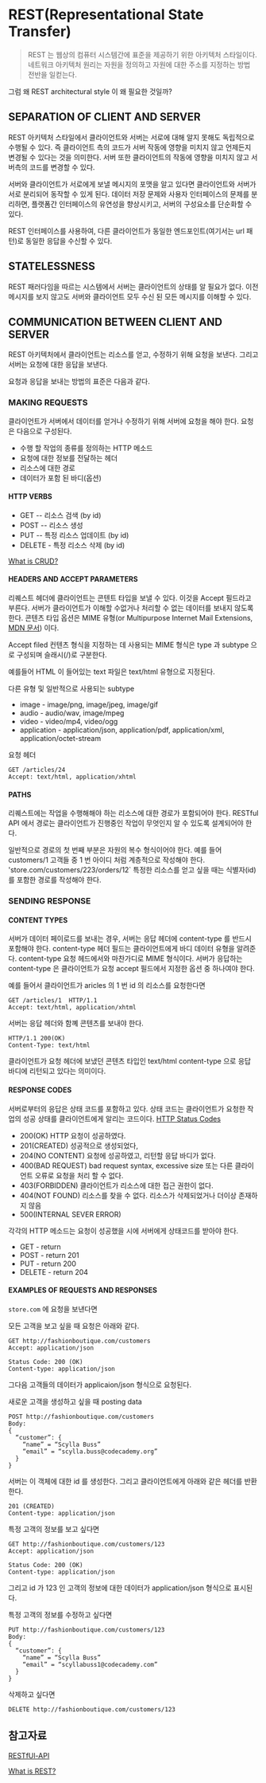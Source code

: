 # REST(Representational State Transfer)

> REST 는 웹상의 컴퓨터 시스템간에 표준을 제공하기 위한 아키텍처 스타일이다. 네트워크 아키텍처 원리는 자원을 정의하고 자원에 대한 주소를 지정하는 방법 전반을 일컫는다.

그럼 왜 REST architectural style 이 왜 필요한 것일까?

## SEPARATION OF CLIENT AND SERVER

REST 아키텍처 스타일에서 클라이언트와 서버는 서로에 대해 알지 못해도 독립적으로 수행될 수 있다. 즉 클라이언트 측의 코드가 서버 작동에 영향을 미치지 않고 언제든지 변경될 수 있다는 것을 의미한다. 서버 또한 클라이언트의 작동에 영향을 미치지 않고 서버측의 코드를 변경할 수 있다.

서버와 클라이언트가 서로에게 보낼 메시지의 포맷을 알고 있다면 클라이언트와 서버가 서로 분리되어 동작할 수 있게 된다. 데이터 저장 문제와 사용자 인터페이스의 문제를 분리하면, 플랫폼간 인터페이스의 유연성을 향상시키고, 서버의 구성요소를 단순화할 수 있다.

REST 인터페이스를 사용하여, 다른 클라이언트가 동일한 엔드포인트(여기서는 url 패턴)로 동일한 응답을 수신할 수 있다.

## STATELESSNESS

REST 패러다임을 따르는 시스템에서 서버는 클라이언트의 상태를 알 필요가 없다. 이전 메시지를 보지 않고도 서버와 클라이언트 모두 수신 된 모든 메시지를 이해할 수 있다.

## COMMUNICATION BETWEEN CLIENT AND SERVER

REST 아키텍처에서 클라이언트는 리소스를 얻고, 수정하기 위해 요청을 보낸다. 그리고 서버는 요청에 대한 응답을 보낸다.

요청과 응답을 보내는 방법의 표준은 다음과 같다.

### MAKING REQUESTS

클라이언트가 서버에서 데이터를 얻거나 수정하기 위해 서버에 요청을 해야 한다.
요청은 다음으로 구성된다.

- 수행 할 작업의 종류를 정의하는 HTTP 메소드
- 요청에 대한 정보를 전달하는 헤더
- 리소스에 대한 경로
- 데이터가 포함 된 바디(옵션)

#### HTTP VERBS

- GET -- 리소스 검색 (by id)
- POST -- 리소스 생성
- PUT -- 특정 리소스 업데이트 (by id)
- DELETE - 특정 리소스 삭제 (by id)

[What is CRUD?](https://www.codecademy.com/articles/what-is-crud)

#### HEADERS AND ACCEPT PARAMETERS

리퀘스트 헤더에 클라이언트는 콘텐트 타입을 보낼 수 있다. 이것을 Accept 필드라고 부른다. 서버가 클라이언트가 이해할 수없거나 처리할 수 없는 데이터를 보내지 않도록 한다. 콘텐츠 타입 옵션은 MIME 유형(or Multipurpose Internet Mail Extensions, [MDN 문서](https://developer.mozilla.org/en-US/docs/Web/HTTP/Basics_of_HTTP/MIME_types)) 이다.

Accept filed 컨텐츠 형식을 지정하는 데 사용되는 MIME 형식은 type 과 subtype 으로 구성되며 슬래시(/\)로 구분한다.

예를들어 HTML 이 들어있는 text 파일은 text/html 유형으로 지정된다.

다른 유형 및 일반적으로 사용되는 subtype

- image - image/png, image/jpeg, image/gif
- audio - audio/wav, image/mpeg
- video - video/mp4, video/ogg
- application - application/json, application/pdf, application/xml, application/octet-stream

요청 헤더

```
GET /articles/24
Accept: text/html, application/xhtml
```

#### PATHS

리퀘스트에는 작업을 수행해해야 하는 리소스에 대한 경로가 포함되어야 한다. RESTful API 에서 경로는 클라이언트가 진행중인 작업이 무엇인지 알 수 있도록 설계되어야 한다.

일반적으로 경로의 첫 번째 부분은 자원의 복수 형식이어야 한다. 예를 들어 customers/1
고객들 중 1 번 아이디 처럼 계층적으로 작성해야 한다.
'store.com/customers/223/orders/12`
특정한 리소스를 얻고 싶을 때는 식별자(id)를 포함한 경로를 작성해야 한다.

### SENDING RESPONSE

#### CONTENT TYPES

서버가 데이터 페이로드를 보내는 경우, 서버는 응답 헤더에 content-type 를 반드시 포함해야 한다. content-type 헤더 필드는 클라이언트에게 바디 데이터 유형을 알려준다. content-type 요청 헤드에서와 마찬가디로 MIME 형식이다.
서버가 응답하는 content-type 은 클라이언트가 요청 accept 필드에서 지정한 옵션 중 하나여야 한다.

예를 들어서 클라이언트가 aricles 의 1 번 id 의 리소스를 요청한다면

```
GET /articles/1  HTTP/1.1
Accept: text/html, application/xhtml
```

서버는 응답 헤더와 함꼐 콘텐츠를 보내야 한다.

```
HTTP/1.1 200(OK)
Content-Type: text/html
```

클라이언트가 요청 헤더에 보냈던 콘텐츠 타입인 text/html content-type 으로 응답 바디에 리턴되고 있다는 의미이다.

#### RESPONSE CODES

서버로부터의 응답은 상태 코드를 포함하고 있다. 상태 코드는 클라이언트가 요청한 작업의 성공 상태를 클라이언트에게 알리는 코드이다. [HTTP Status Codes](https://www.restapitutorial.com/httpstatuscodes.html)

- 200(OK)
  HTTP 요청이 성공하였다.
- 201(CREATED)
  성공적으로 생성되었다,
- 204(NO CONTENT)
  요청에 성공하였고, 리턴할 응답 바디가 없다.
- 400(BAD REQUEST)
  bad request syntax, excessive size 또는 다른 클라이언트 오류로 요청을 처리 할 수 없다.
- 403(FORBIDDEN)
  클라이언트가 리소스에 대한 접근 권한이 없다.
- 404(NOT FOUND)
  리소스를 찾을 수 없다. 리소스가 삭제되었거나 더이상 존재하지 않음
- 500(INTERNAL SEVER ERROR)

각각의 HTTP 메소드는 요청이 성공했을 시에 서버에게 상태코드를 받아야 한다.

- GET - return
- POST - return 201
- PUT - return 200
- DELETE - return 204

#### EXAMPLES OF REQUESTS AND RESPONSES

`store.com` 에 요청을 보낸다면

모든 고객을 보고 싶을 때 요청은 아래와 같다.

```
GET http://fashionboutique.com/customers
Accept: application/json
```

```
Status Code: 200 (OK)
Content-type: application/json
```

그다음 고객들의 데이터가 applicaion/json 형식으로 요청된다.

새로운 고객을 생성하고 싶을 때 posting data

```
POST http://fashionboutique.com/customers
Body:
{
  “customer”: {
    “name” = “Scylla Buss”
    “email” = “scylla.buss@codecademy.org”
  }
}
```

서버는 이 객체에 대한 id 를 생성한다. 그리고 클라이언트에게 아래와 같은 헤더를 반환한다.

```
201 (CREATED)
Content-type: application/json
```

특정 고객의 정보를 보고 싶다면

```
GET http://fashionboutique.com/customers/123
Accept: application/json
```

```
Status Code: 200 (OK)
Content-type: application/json
```

그리고 id 가 123 인 고객의 정보에 대한 데이터가 application/json 형식으로 표시된다.

특정 고객의 정보를 수정하고 싶다면

```
PUT http://fashionboutique.com/customers/123
Body:
{
  “customer”: {
    “name” = “Scylla Buss”
    “email” = “scyllabuss1@codecademy.com”
  }
}
```

삭제하고 싶다면

```
DELETE http://fashionboutique.com/customers/123
```

## 참고자료

[RESTfUl-API](https://searchmicroservices.techtarget.com/definition/RESTful-API)

[What is REST?](https://www.codecademy.com/articles/what-is-rest)
